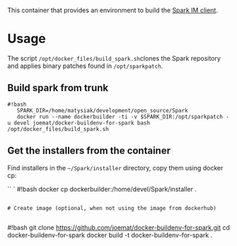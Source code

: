 This container that provides an environment to build the [Spark IM client](https://github.com/igniterealtime/Spark).



# Usage

The script `/opt/docker_files/build_spark.sh`clones the Spark repository and applies binary patches found in `/opt/sparkpatch`.


## Build  spark from trunk

```
#!bash
   SPARK_DIR=/home/matysiak/development/open_source/Spark
   docker run --name dockerbuilder -ti -v $SPARK_DIR:/opt/sparkpatch -u devel joemat/docker-buildenv-for-spark bash /opt/docker_files/build_spark.sh
```

## Get the installers from the container

Find installers in the `~/Spark/installer` directory, copy them using docker cp:

`` `
#!bash
   docker cp dockerbuilder:/home/devel/Spark/installer .
```

# Create image (optional, when not using the image from dockerhub)


```
#!bash
    git clone https://github.com/joemat/docker-buildenv-for-spark.git
    cd docker-buildenv-for-spark
    docker build -t docker-buildenv-for-spark .
```
